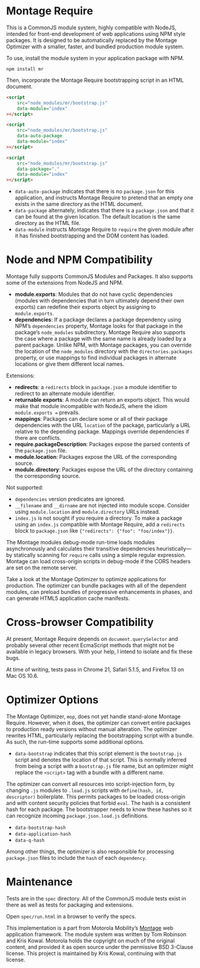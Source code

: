
Montage Require
===============

This is a CommonJS module system, highly compatible with NodeJS,
intended for front-end development of web applications using NPM style
packages.  It is designed to be automatically replaced by the Montage
Optimizer with a smaller, faster, and bundled production module system.

To use, install the module system in your application package with NPM.

```
npm install mr
```

Then, incorporate the Montage Require bootstrapping script in an HTML
document.

```html
<script
    src="node_modules/mr/bootstrap.js"
    data-module="index"
></script>
```

```html
<script
    src="node_modules/mr/bootstrap.js"
    data-auto-package
    data-module="index"
></script>
```

```html
<script
    src="node_modules/mr/bootstrap.js"
    data-package="."
    data-module="index"
></script>
```

-   `data-auto-package` indicates that there is no `package.json` for
    this application, and instructs Montage Require to pretend that an
    empty one exists in the same directory as the HTML document.
-   `data-package` alternately, indicates that there is a `package.json`
    and that it can be found at the given location.  The default
    location is the same directory as the HTML file.
-   `data-module` instructs Montage Require to `require` the given
    module after it has finished bootstrapping and the DOM content
    has loaded.


Node and NPM Compatibility
==========================

Montage fully supports CommonJS Modules and Packages.  It also supports
some of the extensions from NodeJS and NPM.

-   **module.exports**: Modules that do not have cyclic dependencies
    (modules with dependencies that in turn ultimately depend their own
    exports) can redefine their exports object by assigning to
    ``module.exports``.
-   **dependencies**: If a package declares a package dependency using
    NPM’s ``dependencies`` property, Montage looks for that package in
    the package’s ``node_modules`` subdirectory.  Montage Require also
    supports the case where a package with the same name is already
    loaded by a parent package.  Unlike NPM, with Montage packages, you
    can override the location of the ``node_modules`` directory with the
    ``directories.packages`` property, or use mappings to find
    individual packages in alternate locations or give them different
    local names.

Extensions:

-   **redirects**: a `redirects` block in `package.json` a module
    identifier to redirect to an alternate module identifier.
-   **returnable exports**:  A module can return an exports object.  This
    would make that module incompatible with NodeJS, where the idiom
    `module.exports =` prevails.
-   **mappings**: Packages can declare some or all of their package
    dependencies with the URL ``location`` of the package, particularly
    a URL relative to the depending package.  Mappings override
    dependencies if there are conflicts.
-   **require.packageDescription**: Packages expose the parsed
    contents of the ``package.json`` file.
-   **module.location**: Packages expose the URL of the corresponding
    source.
-   **module.directory**: Packages expose the URL of the directory
    containing the corresponding source.

Not supported:

-   `dependencies` version predicates are ignored.
-   `__filename` and `__dirname` are not injected into module scope.
    Consider using `module.location` and `module.directory` URLs
    instead.
-   `index.js` is not sought if you require a directory.  To make a
    package using an `index.js` compatible with Montage Require, add a
    `redirects` block to `package.json` like `{"redirects": {"foo":
    "foo/index"}}`.

The Montage modules debug-mode run-time loads modules asynchronously and
calculates their transitive dependencies heuristically&mdash;by
statically scanning for ``require`` calls using a simple regular
expression.  Montage can load cross-origin scripts in debug-mode if the
CORS headers are set on the remote server.

Take a look at the Montage Optimizer to optimize applications for
production.  The optimizer can bundle packages with all of the dependent
modules, can preload bundles of progressive enhancements in phases, and
can generate HTML5 application cache manifests.


Cross-browser Compatibility
===========================

At present, Montage Require depends on `document.querySelector` and
probably several other recent EcmaScript methods that might not be
available in legacy browsers.  With your help, I intend to isolate and
fix these bugs.

At time of writing, tests pass in Chrome 21, Safari 5.1.5, and Firefox
13 on Mac OS 10.6.


Optimizer Options
=================

The Montage Optimizer, `mop`, does not yet handle stand-alone Montage
Require.  However, when it does, the optimizer can convert entire
packages to production ready versions without manual alteration.  The
optimizer rewrites HTML, particularly replacing the bootstrapping script
with a bundle.  As such, the run-time supports some additional options.

-   `data-bootstrap` indicates that this script element is the
    `bootstrap.js` script and denotes the location of that script.
    This is normally inferred from being a script with a `bootstrap.js`
    file name, but an optimizer might replace the `<script>` tag with a
    bundle with a different name.

The optimizer can convert all resources into script-injection form, by
changing `.js` modules to `.load.js` scripts with `define(hash, id,
descriptor)` boilerplate.  This permits packages to be loaded
cross-origin and with content security policies that forbid `eval`.  The
hash is a consistent hash for each package.  The bootstrapper needs to
know these hashes so it can recognize incoming `package.json.load.js`
definitions.

-   `data-bootstrap-hash`
-   `data-application-hash`
-   `data-q-hash`

Among other things, the optimizer is also responsible for processing
`package.json` files to include the `hash` of each `dependency`.


Maintenance
===========

Tests are in the `spec` directory.  All of the CommonJS module tests
exist in there as well as tests for packaging and extensions.

Open `spec/run.html` in a browser to verify the specs.

This implementation is a part from Motorola Mobility’s [Montage][] web
application framework.  The module system was  written by Tom Robinson
and Kris Kowal.  Motorola holds the copyright on much of the original
content, and provided it as open source under the permissive BSD
3-Clause license.  This project is maintained by Kris Kowal, continuing
with that license.

[Montage]: http://github.com/montage.js/montage

